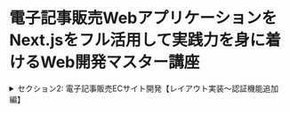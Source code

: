 # 電子記事販売WebアプリケーションをNext.jsをフル活用して実践力を身に着けるWeb開発マスター講座
<details>
<summary> セクション2: 電子記事販売ECサイト開発【レイアウト実装～認証機能追加編】</summary>

| NO | 内容 |
| ---- | ---- |
| 5. | Next.js14でプロジェクトの雛形を作成しよう |
| 6. | Vercel Postgresのセットアップをはじめよう |
<!-- | 7. | Next.js14でGoogleFontを変更してみよう |
| 8. | Headerコンポーネントを作成してみよう |
| 9. | HomePageに本の疑似データを出力させてみよう |
| 10. | ログインページの作成してみよう |
| 11. | NextAuth.jsで認証機能の実装をはじめよう |
| 12. | GithubProviderで必要なIDとシークレットキーを準備しよう |
| 13. | Prismaをインストールして初期セットアップをはじめよう |
| 14. | prismaをグローバルインスタンスで定義しよう |
| 15. | Prismaのモデルを作成してマイグレーションしよう |
| 16. | NextAuthのプロバイダー取得のために認証用APIを作ってみよう |
| 17. | getProvidersを利用してgithubからサインインできるようにしよう |
| 18. | ログイン時のエラーを解決してみよう |
| 19. | useSessionを利用してログインしているユーザー情報にアクセスしてみよう | -->

</details>

